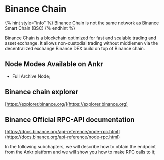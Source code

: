 # Binance Chain

{% hint style="info" %}
Binance Chain is not the same network as Binance Smart Chain (BSC)
{% endhint %}

Binance Chain is a blockchain optimized for fast and scalable trading and asset exchange. It allows non-custodial trading without middlemen via the decentralized exchange Binance DEX build on top of Binance chain.

## Node Modes Available on Ankr <a href="#node-modes-available-on-ankr" id="node-modes-available-on-ankr"></a>

* Full Archive Node;

## Binance chain explorer <a href="#binance-chain-explorer" id="binance-chain-explorer"></a>

​[https://explorer.binance.org/](https://explorer.binance.org)​

## Binance Official RPC-API documentation <a href="#binance-official-rpc-api-documentation" id="binance-official-rpc-api-documentation"></a>

​[https://docs.binance.org/api-reference/node-rpc.html](https://docs.binance.org/api-reference/node-rpc.html)​

In the following subchapters, we will describe how to obtain the endpoint from the Ankr platform and we will show you how to make RPC calls to it;
